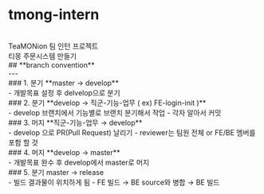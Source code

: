 # **tmong-intern**

<br/>
TeaMONion 팀 인턴 프로젝트
<br/>
티몽 주문시스템 만들기
<br/>
## **branch convention**
<br/>
---
<br/>
### 1. 분기 **master → develop**
<br/>
- 개발목표 설정 후 delvelop으로 분기
 <br/>
### 2. 분기 **develop → 직군-기능-업무 ( ex) FE-login-init )**
<br/>
- develop 브랜치에서 기능별로 브랜치 분기해서 작업
- 각자 알아서 커밋
<br/>
### 3. 머지  **직군-기능-업무 → develop**
<br/>
- develop 으로 PR(Pull Request) 날리기
- reviewer는 팀원 전체 or FE/BE 멤버를 포함 할 것
<br/>
### 4. 머지  **develop → master**
<br/>
- 개발목표 완수 후 develop에서 master로 머지
<br/>
### 5. 분기 master → release
<br/>
- 빌드 결과물이 위치하게 됨
- FE 빌드 → BE source와 병합 → BE 빌드
